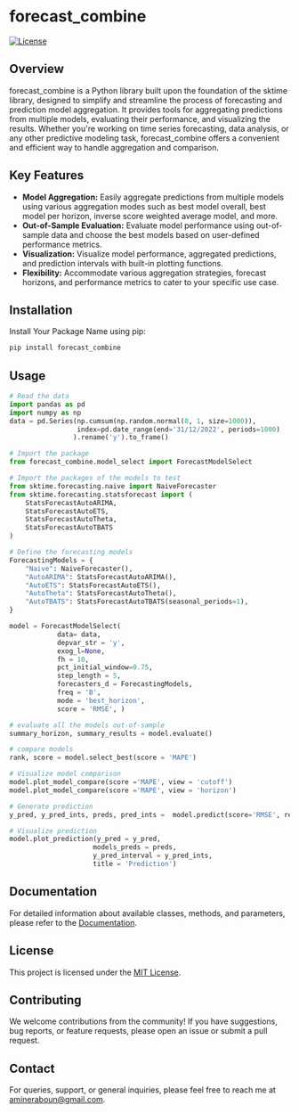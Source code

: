 # forecast_combine

[![License](https://img.shields.io/badge/License-MIT-blue.svg)](https://opensource.org/licenses/MIT)

## Overview

forecast_combine is a Python library built upon the foundation of the sktime library, designed to simplify and streamline the process of forecasting and prediction model aggregation. It provides tools for aggregating predictions from multiple models, evaluating their performance, and visualizing the results. Whether you're working on time series forecasting, data analysis, or any other predictive modeling task, forecast_combine offers a convenient and efficient way to handle aggregation and comparison.

## Key Features

- **Model Aggregation:** Easily aggregate predictions from multiple models using various aggregation modes such as best model overall, best model per horizon, inverse score weighted average model, and more.
- **Out-of-Sample Evaluation:** Evaluate model performance using out-of-sample data and choose the best models based on user-defined performance metrics.
- **Visualization:** Visualize model performance, aggregated predictions, and prediction intervals with built-in plotting functions.
- **Flexibility:** Accommodate various aggregation strategies, forecast horizons, and performance metrics to cater to your specific use case.

## Installation

Install Your Package Name using pip:

```bash
pip install forecast_combine
```

## Usage

```python
# Read the data
import pandas as pd
import numpy as np
data = pd.Series(np.cumsum(np.random.normal(0, 1, size=1000)), 
                 index=pd.date_range(end='31/12/2022', periods=1000)
                ).rename('y').to_frame()

# Import the package
from forecast_combine.model_select import ForecastModelSelect

# Import the packages of the models to test
from sktime.forecasting.naive import NaiveForecaster
from sktime.forecasting.statsforecast import (
    StatsForecastAutoARIMA,
    StatsForecastAutoETS, 
    StatsForecastAutoTheta,
    StatsForecastAutoTBATS
)

# Define the forecasting models 
ForecastingModels = {
    "Naive": NaiveForecaster(),
    "AutoARIMA": StatsForecastAutoARIMA(),
    "AutoETS": StatsForecastAutoETS(),
    "AutoTheta": StatsForecastAutoTheta(),
    "AutoTBATS": StatsForecastAutoTBATS(seasonal_periods=1),
}

model = ForecastModelSelect(
            data= data,
            depvar_str = 'y',                 
            exog_l=None,
            fh = 10,
            pct_initial_window=0.75,
            step_length = 5,
            forecasters_d = ForecastingModels,
            freq = 'B',
            mode = 'best_horizon',
            score = 'RMSE', )

# evaluate all the models out-of-sample
summary_horizon, summary_results = model.evaluate()

# compare models
rank, score = model.select_best(score = 'MAPE')

# Visualize model comparison
model.plot_model_compare(score ='MAPE', view = 'cutoff')
model.plot_model_compare(score ='MAPE', view = 'horizon')

# Generate prediction
y_pred, y_pred_ints, preds, pred_ints =  model.predict(score='RMSE', ret_underlying=True)

# Visualize prediction
model.plot_prediction(y_pred = y_pred,
                     models_preds = preds,
                     y_pred_interval = y_pred_ints, 
                     title = 'Prediction')
```

## Documentation

For detailed information about available classes, methods, and parameters, please refer to the [Documentation](https://amineraboun.github.io/forecast/).

## License

This project is licensed under the [MIT License](LICENSE).

## Contributing

We welcome contributions from the community! If you have suggestions, bug reports, or feature requests, please open an issue or submit a pull request. 

## Contact

For queries, support, or general inquiries, please feel free to reach me at [amineraboun@gmail.com](mailto:amineraboun@gmail.com).
